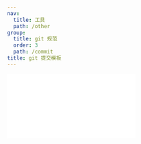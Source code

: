 ```yaml
---
nav:
  title: 工具
  path: /other
group:
  title: git 规范
  order: 3
  path: /commit
title: git 提交模板
---
```


<embed src="../readme.md"></embed>

